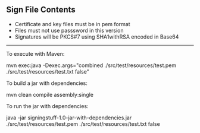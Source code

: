 Sign File Contents
------------------
* Certificate and key files must be in pem format
* Files must not use passsword in this version
* Signatures will be PKCS#7 using SHA1withRSA encoded in Base64

---
To execute with Maven:

mvn exec:java -Dexec.args="combined ./src/test/resources/test.pem ./src/test/resources/test.txt false"

To build a jar with dependencies:

mvn clean compile assembly:single

To run the jar with dependencies:

java -jar signingstuff-1.0-jar-with-dependencies.jar ./src/test/resources/test.pem ./src/test/resources/test.txt false